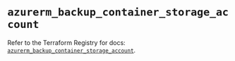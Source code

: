 # `azurerm_backup_container_storage_account`

Refer to the Terraform Registry for docs: [`azurerm_backup_container_storage_account`](https://registry.terraform.io/providers/hashicorp/azurerm/4.34.0/docs/resources/backup_container_storage_account).
